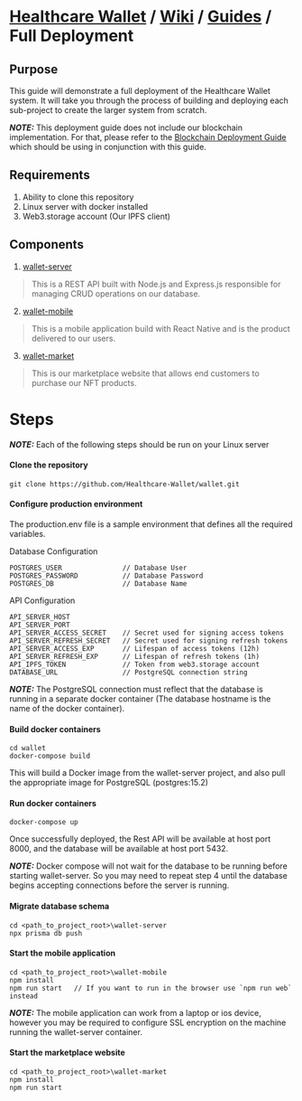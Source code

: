 # [Healthcare Wallet](https://github.com/Healthcare-Wallet/wallet/tree/main) / [Wiki](https://github.com/Healthcare-Wallet/wallet/tree/main/wiki) / [Guides](https://github.com/Healthcare-Wallet/wallet/tree/main/wiki/guides) / Full Deployment

## Purpose

This guide will demonstrate a full deployment of the Healthcare Wallet system. It will take you through the process of building and deploying each sub-project to create the larger system from scratch.

**_NOTE:_** This deployment guide does not include our blockchain implementation. For that, please refer to the [Blockchain Deployment Guide](https://github.com/Healthcare-Wallet/wallet/tree/main/wiki/guides/BlockchainDeployment.md) which should be using in conjunction with this guide.

## Requirements

1. Ability to clone this repository
2. Linux server with docker installed
3. Web3.storage account (Our IPFS client)

## Components

1. [wallet-server](https://github.com/Healthcare-Wallet/wallet/tree/main/wallet-server)

> This is a REST API built with Node.js and Express.js responsible for managing CRUD operations on our database.

2. [wallet-mobile](https://github.com/Healthcare-Wallet/wallet/tree/main/wallet-mobile)

> This is a mobile application build with React Native and is the product delivered to our users.

3. [wallet-market](https://github.com/Healthcare-Wallet/wallet/tree/main/wallet-market)

> This is our marketplace website that allows end customers to purchase our NFT products.

# Steps

**_NOTE:_** Each of the following steps should be run on your Linux server

#### **Clone the repository**

```
git clone https://github.com/Healthcare-Wallet/wallet.git
```

#### **Configure production environment**

The production.env file is a sample environment that defines all the required variables.

Database Configuration
```
POSTGRES_USER               // Database User
POSTGRES_PASSWORD           // Database Password
POSTGRES_DB                 // Database Name
```

API Configuration
```
API_SERVER_HOST
API_SERVER_PORT
API_SERVER_ACCESS_SECRET    // Secret used for signing access tokens
API_SERVER_REFRESH_SECRET   // Secret used for signing refresh tokens
API_SERVER_ACCESS_EXP       // Lifespan of access tokens (12h)
API_SERVER_REFRESH_EXP      // Lifespan of refresh tokens (1h)
API_IPFS_TOKEN              // Token from web3.storage account
DATABASE_URL                // PostgreSQL connection string
```

**_NOTE:_** The PostgreSQL connection must reflect that the database is running in a separate docker container (The database hostname is the name of the docker container).

#### **Build docker containers**

```
cd wallet
docker-compose build
```
This will build a Docker image from the wallet-server project, and also pull the appropriate image for PostgreSQL (postgres:15.2)

#### **Run docker containers**

```
docker-compose up
```

Once successfully deployed, the Rest API will be available at host port 8000, and the database will be available at host port 5432.

**_NOTE:_** Docker compose will not wait for the database to be running before starting wallet-server. So you may need to repeat step 4 until the database begins accepting connections before the server is running.

#### **Migrate database schema**

```
cd <path_to_project_root>\wallet-server
npx prisma db push
```
#### **Start the mobile application**

```
cd <path_to_project_root>\wallet-mobile
npm install
npm run start   // If you want to run in the browser use `npm run web` instead
```

**_NOTE:_** The mobile application can work from a laptop or ios device, however you may be required to configure SSL encryption on the machine running the wallet-server container.

#### **Start the marketplace website**

```
cd <path_to_project_root>\wallet-market
npm install
npm run start
```
